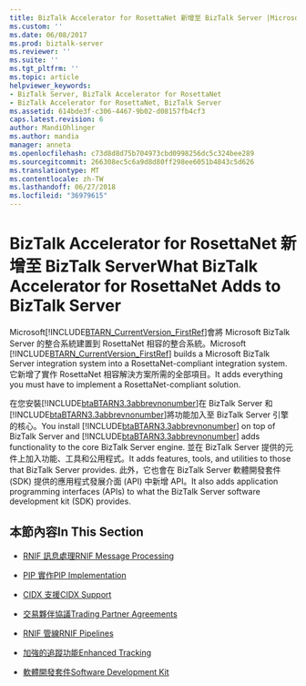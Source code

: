 ```yaml
---
title: BizTalk Accelerator for RosettaNet 新增至 BizTalk Server |Microsoft Docs
ms.custom: ''
ms.date: 06/08/2017
ms.prod: biztalk-server
ms.reviewer: ''
ms.suite: ''
ms.tgt_pltfrm: ''
ms.topic: article
helpviewer_keywords:
- BizTalk Server, BizTalk Accelerator for RosettaNet
- BizTalk Accelerator for RosettaNet, BizTalk Server
ms.assetid: 614bde3f-c306-4467-9b02-d08157fb4cf3
caps.latest.revision: 6
author: MandiOhlinger
ms.author: mandia
manager: anneta
ms.openlocfilehash: c73d8d8d75b704973cbd0998256dc5c324bee289
ms.sourcegitcommit: 266308ec5c6a9d8d80ff298ee6051b4843c5d626
ms.translationtype: MT
ms.contentlocale: zh-TW
ms.lasthandoff: 06/27/2018
ms.locfileid: "36979615"
---
```

# <a name="what-biztalk-accelerator-for-rosettanet-adds-to-biztalk-server"></a><span data-ttu-id="c655c-102">BizTalk Accelerator for RosettaNet 新增至 BizTalk Server</span><span class="sxs-lookup"><span data-stu-id="c655c-102">What BizTalk Accelerator for RosettaNet Adds to BizTalk Server</span></span>
<span data-ttu-id="c655c-103">Microsoft[!INCLUDE[BTARN_CurrentVersion_FirstRef](../../includes/btarn-currentversion-firstref-md.md)]會將 Microsoft BizTalk Server 的整合系統建置到 RosettaNet 相容的整合系統。</span><span class="sxs-lookup"><span data-stu-id="c655c-103">Microsoft [!INCLUDE[BTARN_CurrentVersion_FirstRef](../../includes/btarn-currentversion-firstref-md.md)] builds a Microsoft BizTalk Server integration system into a RosettaNet-compliant integration system.</span></span> <span data-ttu-id="c655c-104">它新增了實作 RosettaNet 相容解決方案所需的全部項目。</span><span class="sxs-lookup"><span data-stu-id="c655c-104">It adds everything you must have to implement a RosettaNet-compliant solution.</span></span>  
  
<span data-ttu-id="c655c-105">在您安裝[!INCLUDE[btaBTARN3.3abbrevnonumber](../../includes/btabtarn3-3abbrevnonumber-md.md)]在 BizTalk Server 和[!INCLUDE[btaBTARN3.3abbrevnonumber](../../includes/btabtarn3-3abbrevnonumber-md.md)]將功能加入至 BizTalk Server 引擎的核心。</span><span class="sxs-lookup"><span data-stu-id="c655c-105">You install [!INCLUDE[btaBTARN3.3abbrevnonumber](../../includes/btabtarn3-3abbrevnonumber-md.md)] on top of BizTalk Server and [!INCLUDE[btaBTARN3.3abbrevnonumber](../../includes/btabtarn3-3abbrevnonumber-md.md)] adds functionality to the core BizTalk Server engine.</span></span> <span data-ttu-id="c655c-106">並在 BizTalk Server 提供的元件上加入功能、工具和公用程式。</span><span class="sxs-lookup"><span data-stu-id="c655c-106">It adds features, tools, and utilities to those that BizTalk Server provides.</span></span> <span data-ttu-id="c655c-107">此外，它也會在 BizTalk Server 軟體開發套件 (SDK) 提供的應用程式發展介面 (API) 中新增 API。</span><span class="sxs-lookup"><span data-stu-id="c655c-107">It also adds application programming interfaces (APIs) to what the BizTalk Server software development kit (SDK) provides.</span></span>  
  
## <a name="in-this-section"></a><span data-ttu-id="c655c-108">本節內容</span><span class="sxs-lookup"><span data-stu-id="c655c-108">In This Section</span></span>  
  
-   [<span data-ttu-id="c655c-109">RNIF 訊息處理</span><span class="sxs-lookup"><span data-stu-id="c655c-109">RNIF Message Processing</span></span>](../../adapters-and-accelerators/accelerator-rosettanet/rnif-message-processing.md)  
  
-   [<span data-ttu-id="c655c-110">PIP 實作</span><span class="sxs-lookup"><span data-stu-id="c655c-110">PIP Implementation</span></span>](../../adapters-and-accelerators/accelerator-rosettanet/pip-implementation.md)  
  
-   [<span data-ttu-id="c655c-111">CIDX 支援</span><span class="sxs-lookup"><span data-stu-id="c655c-111">CIDX Support</span></span>](../../adapters-and-accelerators/accelerator-rosettanet/cidx-support.md)  
  
-   [<span data-ttu-id="c655c-112">交易夥伴協議</span><span class="sxs-lookup"><span data-stu-id="c655c-112">Trading Partner Agreements</span></span>](../../adapters-and-accelerators/accelerator-rosettanet/trading-partner-agreements.md)  
  
-   [<span data-ttu-id="c655c-113">RNIF 管線</span><span class="sxs-lookup"><span data-stu-id="c655c-113">RNIF Pipelines</span></span>](../../adapters-and-accelerators/accelerator-rosettanet/rnif-pipelines.md)  
  
-   [<span data-ttu-id="c655c-114">加強的追蹤功能</span><span class="sxs-lookup"><span data-stu-id="c655c-114">Enhanced Tracking</span></span>](../../adapters-and-accelerators/accelerator-rosettanet/enhanced-tracking.md)  
  
-   [<span data-ttu-id="c655c-115">軟體開發套件</span><span class="sxs-lookup"><span data-stu-id="c655c-115">Software Development Kit</span></span>](../../adapters-and-accelerators/accelerator-rosettanet/software-development-kit.md)
